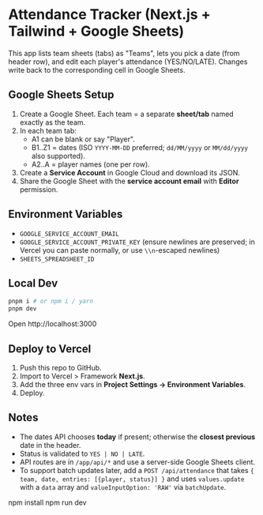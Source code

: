 # Attendance Tracker (Next.js + Tailwind + Google Sheets)

This app lists team sheets (tabs) as "Teams", lets you pick a date (from header row), and edit each player's attendance (YES/NO/LATE). Changes write back to the corresponding cell in Google Sheets.

## Google Sheets Setup
1. Create a Google Sheet. Each team = a separate **sheet/tab** named exactly as the team.
2. In each team tab:
   - A1 can be blank or say "Player".
   - B1..Z1 = dates (ISO `YYYY-MM-DD` preferred; `dd/MM/yyyy` or `MM/dd/yyyy` also supported).
   - A2..A = player names (one per row).
3. Create a **Service Account** in Google Cloud and download its JSON.
4. Share the Google Sheet with the **service account email** with **Editor** permission.

## Environment Variables
- `GOOGLE_SERVICE_ACCOUNT_EMAIL`
- `GOOGLE_SERVICE_ACCOUNT_PRIVATE_KEY` (ensure newlines are preserved; in Vercel you can paste normally, or use `\\n`-escaped newlines)
- `SHEETS_SPREADSHEET_ID`

## Local Dev
```bash
pnpm i # or npm i / yarn
pnpm dev
```
Open http://localhost:3000

## Deploy to Vercel
1. Push this repo to GitHub.
2. Import to Vercel > Framework **Next.js**.
3. Add the three env vars in **Project Settings → Environment Variables**.
4. Deploy.

## Notes
- The dates API chooses **today** if present; otherwise the **closest previous** date in the header.
- Status is validated to `YES | NO | LATE`.
- API routes are in `/app/api/*` and use a server-side Google Sheets client.
- To support batch updates later, add a `POST /api/attendance` that takes `{ team, date, entries: [{player, status}] }` and uses `values.update` with a `data` array and `valueInputOption: 'RAW'` via `batchUpdate`.

npm install
npm run dev
